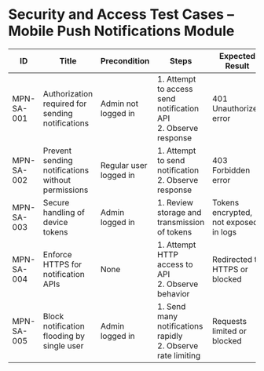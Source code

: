 # Security and Access Test Cases – Mobile Push Notifications Module

| ID          | Title                                       | Precondition                        | Steps                                                         | Expected Result                           | Actual Result | Status |
|-------------|---------------------------------------------|-------------------------------------|---------------------------------------------------------------|-------------------------------------------|---------------|--------|
| MPN-SA-001  | Authorization required for sending notifications | Admin not logged in                  | 1. Attempt to access send notification API <br> 2. Observe response | 401 Unauthorized error |               |        |
| MPN-SA-002  | Prevent sending notifications without permissions | Regular user logged in               | 1. Attempt to send notification <br> 2. Observe response | 403 Forbidden error |               |        |
| MPN-SA-003  | Secure handling of device tokens             | Admin logged in                      | 1. Review storage and transmission of tokens | Tokens encrypted, not exposed in logs |               |        |
| MPN-SA-004  | Enforce HTTPS for notification APIs          | None                                 | 1. Attempt HTTP access to API <br> 2. Observe behavior | Redirected to HTTPS or blocked |               |        |
| MPN-SA-005  | Block notification flooding by single user   | Admin logged in                      | 1. Send many notifications rapidly <br> 2. Observe rate limiting | Requests limited or blocked |               |        |